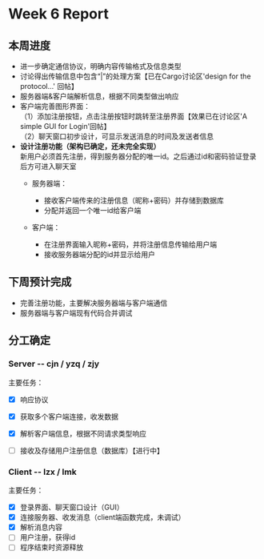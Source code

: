 # Week 6 Report
## 本周进度
- 进一步确定通信协议，明确内容传输格式及信息类型
- 讨论得出传输信息中包含“|”的处理方案【已在Cargo讨论区'design for the protocol…' 回帖】
- 服务器端&客户端解析信息，根据不同类型做出响应
- 客户端完善图形界面：  
（1）添加注册按钮，点击注册按钮时跳转至注册界面【效果已在讨论区'A simple GUI for Login'回帖】  
（2）聊天窗口初步设计，可显示发送消息的时间及发送者信息
- **设计注册功能（架构已确定，还未完全实现）**  
新用户必须首先注册，得到服务器分配的唯一id。之后通过id和密码验证登录后方可进入聊天室  
  - 服务器端：  
	  - 接收客户端传来的注册信息（昵称+密码）并存储到数据库
	  - 分配并返回一个唯一id给客户端

  - 客户端：  
	  - 在注册界面输入昵称+密码，并将注册信息传输给用户端
	  - 接收服务器端分配的id并显示给用户


## 下周预计完成
- 完善注册功能，主要解决服务器端与客户端通信
- 服务器端与客户端现有代码合并调试


## 分工确定
### Server -- cjn / yzq / zjy

主要任务：
- [x] 响应协议
- [x] 获取多个客户端连接，收发数据
- [x] 解析客户端信息，根据不同请求类型响应
- [ ] 接收及存储用户注册信息（数据库）【进行中】




### Client -- lzx / lmk

主要任务：  
- [x] 登录界面、聊天窗口设计（GUI）
- [x] 连接服务器、收发消息（client端函数完成，未调试）
- [x] 解析消息内容
- [ ] 用户注册，获得id
- [ ] 程序结束时资源释放
